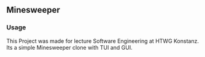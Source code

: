## Minesweeper

### Usage

This Project was made for lecture Software Engineering at HTWG Konstanz.
Its a simple Minesweeper clone with TUI and GUI.

